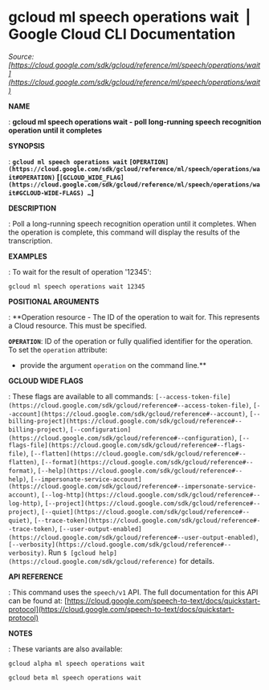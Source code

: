 # gcloud ml speech operations wait  |  Google Cloud CLI Documentation

*Source: [https://cloud.google.com/sdk/gcloud/reference/ml/speech/operations/wait](https://cloud.google.com/sdk/gcloud/reference/ml/speech/operations/wait)*

**NAME**

: **gcloud ml speech operations wait - poll long-running speech recognition operation until it completes**

**SYNOPSIS**

: **`gcloud ml speech operations wait` `[OPERATION](https://cloud.google.com/sdk/gcloud/reference/ml/speech/operations/wait#OPERATION)` [`[GCLOUD_WIDE_FLAG](https://cloud.google.com/sdk/gcloud/reference/ml/speech/operations/wait#GCLOUD-WIDE-FLAGS) …`]**

**DESCRIPTION**

: Poll a long-running speech recognition operation until it completes. When the
operation is complete, this command will display the results of the
transcription.

**EXAMPLES**

: To wait for the result of operation '12345':

```
gcloud ml speech operations wait 12345
```

**POSITIONAL ARGUMENTS**

: **Operation resource - The ID of the operation to wait for. This represents a
Cloud resource.
This must be specified.

**`OPERATION`**:
ID of the operation or fully qualified identifier for the operation.
To set the `operation` attribute:

- provide the argument `operation` on the command line.**

**GCLOUD WIDE FLAGS**

: These flags are available to all commands: `[--access-token-file](https://cloud.google.com/sdk/gcloud/reference#--access-token-file)`,
`[--account](https://cloud.google.com/sdk/gcloud/reference#--account)`, `[--billing-project](https://cloud.google.com/sdk/gcloud/reference#--billing-project)`,
`[--configuration](https://cloud.google.com/sdk/gcloud/reference#--configuration)`,
`[--flags-file](https://cloud.google.com/sdk/gcloud/reference#--flags-file)`,
`[--flatten](https://cloud.google.com/sdk/gcloud/reference#--flatten)`, `[--format](https://cloud.google.com/sdk/gcloud/reference#--format)`, `[--help](https://cloud.google.com/sdk/gcloud/reference#--help)`, `[--impersonate-service-account](https://cloud.google.com/sdk/gcloud/reference#--impersonate-service-account)`,
`[--log-http](https://cloud.google.com/sdk/gcloud/reference#--log-http)`,
`[--project](https://cloud.google.com/sdk/gcloud/reference#--project)`, `[--quiet](https://cloud.google.com/sdk/gcloud/reference#--quiet)`, `[--trace-token](https://cloud.google.com/sdk/gcloud/reference#--trace-token)`, `[--user-output-enabled](https://cloud.google.com/sdk/gcloud/reference#--user-output-enabled)`,
`[--verbosity](https://cloud.google.com/sdk/gcloud/reference#--verbosity)`.
Run `$ [gcloud help](https://cloud.google.com/sdk/gcloud/reference)` for details.

**API REFERENCE**

: This command uses the `speech/v1` API. The full documentation for
this API can be found at: [https://cloud.google.com/speech-to-text/docs/quickstart-protocol](https://cloud.google.com/speech-to-text/docs/quickstart-protocol)

**NOTES**

: These variants are also available:

```
gcloud alpha ml speech operations wait
```

```
gcloud beta ml speech operations wait
```